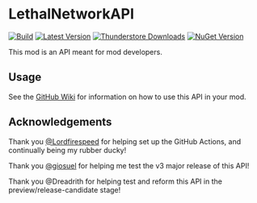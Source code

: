 # LethalNetworkAPI

[![Build](https://img.shields.io/github/actions/workflow/status/Xilophor/LethalNetworkAPI/build.yml?style=for-the-badge&logo=github)](https://github.com/Xilophor/LethalNetworkAPI/actions/workflows/build.yml)
[![Latest Version](https://img.shields.io/thunderstore/v/xilophor/LethalNetworkAPI?style=for-the-badge&logo=thunderstore&logoColor=white)](https://thunderstore.io/c/lethal-company/p/xilophor/LethalNetworkAPI)
[![Thunderstore Downloads](https://img.shields.io/thunderstore/dt/xilophor/LethalNetworkAPI?style=for-the-badge&logo=thunderstore&logoColor=white)](https://thunderstore.io/c/lethal-company/p/xilophor/LethalNetworkAPI)
[![NuGet Version](https://img.shields.io/nuget/v/Xilophor.LethalNetworkAPI?style=for-the-badge&logo=nuget)](https://www.nuget.org/packages/Xilophor.LethalNetworkAPI)

This mod is an API meant for mod developers.

## Usage

See the [GitHub Wiki](https://xilophor.github.io/lethal-network-api-docs/) for information on how to use this API in your mod.

## Acknowledgements

Thank you [@Lordfirespeed](https://github.com/Lordfirespeed) for helping set up the GitHub Actions, and continually being my rubber ducky!

Thank you [@giosuel](https://github.com/giosuel) for helping me test the v3 major release of this API!

Thank you @Dreadrith for helping test and reform this API in the preview/release-candidate stage!
